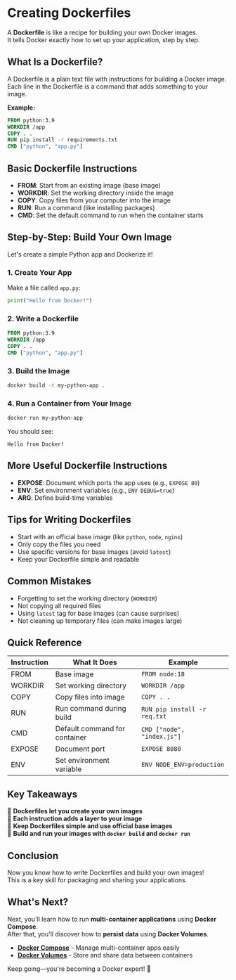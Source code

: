 # Creating Dockerfiles

A **Dockerfile** is like a recipe for building your own Docker images.  
It tells Docker exactly how to set up your application, step by step.

## What Is a Dockerfile?

A Dockerfile is a plain text file with instructions for building a Docker image.  
Each line in the Dockerfile is a command that adds something to your image.

**Example:**
```dockerfile
FROM python:3.9
WORKDIR /app
COPY . .
RUN pip install -r requirements.txt
CMD ["python", "app.py"]
```

## Basic Dockerfile Instructions

- **FROM**: Start from an existing image (base image)
- **WORKDIR**: Set the working directory inside the image
- **COPY**: Copy files from your computer into the image
- **RUN**: Run a command (like installing packages)
- **CMD**: Set the default command to run when the container starts

## Step-by-Step: Build Your Own Image

Let's create a simple Python app and Dockerize it!

### 1. Create Your App

Make a file called `app.py`:
```python
print("Hello from Docker!")
```

### 2. Write a Dockerfile

```dockerfile
FROM python:3.9
WORKDIR /app
COPY . .
CMD ["python", "app.py"]
```

### 3. Build the Image

```bash
docker build -t my-python-app .
```

### 4. Run a Container from Your Image

```bash
docker run my-python-app
```

You should see:  
```
Hello from Docker!
```

## More Useful Dockerfile Instructions

- **EXPOSE**: Document which ports the app uses (e.g., `EXPOSE 80`)
- **ENV**: Set environment variables (e.g., `ENV DEBUG=true`)
- **ARG**: Define build-time variables

## Tips for Writing Dockerfiles

- Start with an official base image (like `python`, `node`, `nginx`)
- Only copy the files you need
- Use specific versions for base images (avoid `latest`)
- Keep your Dockerfile simple and readable

## Common Mistakes

- Forgetting to set the working directory (`WORKDIR`)
- Not copying all required files
- Using `latest` tag for base images (can cause surprises)
- Not cleaning up temporary files (can make images large)

## Quick Reference

| **Instruction** | **What It Does**                | **Example**                   |
|-----------------|---------------------------------|-------------------------------|
| FROM            | Base image                      | `FROM node:18`                |
| WORKDIR         | Set working directory           | `WORKDIR /app`                |
| COPY            | Copy files into image           | `COPY . .`                    |
| RUN             | Run command during build        | `RUN pip install -r req.txt`  |
| CMD             | Default command for container   | `CMD ["node", "index.js"]`    |
| EXPOSE          | Document port                   | `EXPOSE 8080`                 |
| ENV             | Set environment variable        | `ENV NODE_ENV=production`     |

## Key Takeaways

🎯 **Dockerfiles let you create your own images**  
🎯 **Each instruction adds a layer to your image**  
🎯 **Keep Dockerfiles simple and use official base images**  
🎯 **Build and run your images with `docker build` and `docker run`**

## Conclusion

Now you know how to write Dockerfiles and build your own images!  
This is a key skill for packaging and sharing your applications.

## What's Next?

Next, you'll learn how to run **multi-container applications** using **Docker Compose**.  
After that, you'll discover how to **persist data** using **Docker Volumes**.

- **[Docker Compose](compose.md)** - Manage multi-container apps easily
- **[Docker Volumes](volumes.md)** - Store and share data between containers

Keep going—you're becoming a Docker expert! 🚀
